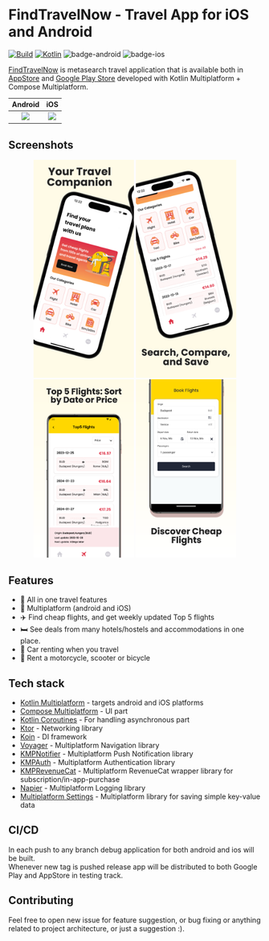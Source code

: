 # FindTravelNow - Travel App for iOS and Android

[![Build](https://github.com/mirzemehdi/FindTravelNow-KMM/actions/workflows/build_debug_app.yml/badge.svg)](https://github.com/mirzemehdi/FindTravelNow-KMM/actions/workflows/build_debug_app.yml) 
[![Kotlin](https://img.shields.io/badge/Kotlin-2.0.0-blue.svg?style=flat&logo=kotlin)](https://kotlinlang.org)
![badge-android](http://img.shields.io/badge/platform-android-6EDB8D.svg?style=flat)
![badge-ios](http://img.shields.io/badge/platform-ios-CDCDCD.svg?style=flat)

[FindTravelNow](https://app.findtravelnow.com/) is metasearch travel application that is available both in [AppStore](https://apps.apple.com/gr/app/findtravelnow/id6471192930) and [Google Play Store](https://play.google.com/store/apps/details?id=com.travelapp.findtravelnow) developed with Kotlin Multiplatform + Compose Multiplatform.

| Android | iOS |
|:-:|:-:|
| [<img src="https://play.google.com/intl/en_us/badges/static/images/badges/en_badge_web_generic.png" height="50">](https://play.google.com/store/apps/details?id=com.travelapp.findtravelnow) | [<img src="https://developer.apple.com/assets/elements/badges/download-on-the-app-store.svg" height="50">](https://apps.apple.com/gr/app/findtravelnow/id6471192930) |

## Screenshots

<p style="text-align: center;">
  <img src="distribution/screenshots/1.png" width="200" alt="Screen1"/>
  <img src="distribution/screenshots/2.png" width="200" alt="Screen2"/>
  <img src="distribution/screenshots/3.png" width="200" alt="Screen3"/>
  <img src="distribution/screenshots/4.png" width="200" alt="Screen4"/>

</p>


## Features
  - 🎒 All in one travel features
  - 📱 Multiplatform (android and iOS)
  - ✈️ Find cheap flights, and get weekly updated Top 5 flights
  - 🛏️ See deals from many hotels/hostels and accommodations in one place.
  - 🚕 Car renting when you travel
  - 🚴 Rent a motorcycle, scooter or bicycle

## Tech stack

- [Kotlin Multiplatform](https://www.jetbrains.com/kotlin-multiplatform/) - targets android and iOS platforms
- [Compose Multiplatform](https://www.jetbrains.com/lp/compose-multiplatform/) - UI part
- [Kotlin Coroutines](https://kotlinlang.org/docs/coroutines-overview.html) - For handling asynchronous part
- [Ktor](https://ktor.io/) - Networking library
- [Koin](https://insert-koin.io/) - DI framework
- [Voyager](https://github.com/adrielcafe/voyager) - Multiplatform Navigation library
- [KMPNotifier](https://github.com/mirzemehdi/KMPNotifier/) - Multiplatform Push Notification library
- [KMPAuth](https://github.com/mirzemehdi/KMPAuth/) - Multiplatform Authentication library
- [KMPRevenueCat](https://github.com/mirzemehdi/KMPRevenueCat/) - Multiplatform RevenueCat wrapper library for subscription/in-app-purchase      
- [Napier](https://github.com/AAkira/Napier) - Multiplatform Logging library
- [Multiplatform Settings](https://github.com/russhwolf/multiplatform-settings) - Multiplatform library for saving simple key-value data

## CI/CD
In each push to any branch debug application for both android and ios will be built.  
Whenever new tag is pushed release app will be distributed to both Google Play and AppStore in testing track. 

## Contributing
Feel free to open new issue for feature suggestion, or bug fixing or anything related to project architecture, or just a suggestion :).

